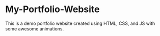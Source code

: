 # My-Portfolio-Website
This is a demo portfolio website created using HTML, CSS, and JS with some awesome animations. 

